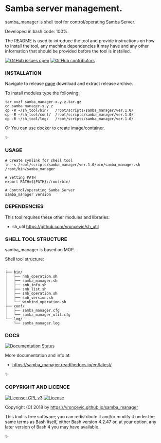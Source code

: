 # Samba server management.

samba_manager is shell tool for control/operating Samba Server.

Developed in bash code: 100%.

The README is used to introduce the tool and provide instructions on
how to install the tool, any machine dependencies it may have and any
other information that should be provided before the tool is installed.

[![GitHub issues open](https://img.shields.io/github/issues/vroncevic/samba_manager.svg)](https://github.com/vroncevic/samba_manager/issues)
 [![GitHub contributors](https://img.shields.io/github/contributors/vroncevic/samba_manager.svg)](https://github.com/vroncevic/samba_manager/graphs/contributors)

### INSTALLATION

Navigate to release [page](https://github.com/vroncevic/samba_manager/releases) download and extract release archive.

To install modules type the following:

```
tar xvzf samba_manager-x.y.z.tar.gz
cd samba_manager-x.y.z
cp -R ~/sh_tool/bin/   /root/scripts/samba_manager/ver.1.0/
cp -R ~/sh_tool/conf/  /root/scripts/samba_manager/ver.1.0/
cp -R ~/sh_tool/log/   /root/scripts/samba_manager/ver.1.0/
```

Or You can use docker to create image/container.

:sparkles:

### USAGE

```
# Create symlink for shell tool
ln -s /root/scripts/samba_manager/ver.1.0/bin/samba_manager.sh /root/bin/samba_manager

# Setting PATH
export PATH=${PATH}:/root/bin/

# Control/operating Samba Server
samba_manager version
```

### DEPENDENCIES

This tool requires these other modules and libraries:

* sh_util https://github.com/vroncevic/sh_util

### SHELL TOOL STRUCTURE

samba_manager is based on MOP.

Shell tool structure:
```
.
├── bin/
│   ├── nmb_operation.sh
│   ├── samba_manager.sh
│   ├── smb_info.sh
│   ├── smb_list.sh
│   ├── smb_operation.sh
│   ├── smb_version.sh
│   └── winbind_operation.sh
├── conf/
│   ├── samba_manager.cfg
│   └── samba_manager_util.cfg
└── log/
    └── samba_manager.log
```

### DOCS

[![Documentation Status](https://readthedocs.org/projects/samba_manager/badge/?version=latest)](https://samba_manager.readthedocs.io/projects/samba_manager/en/latest/?badge=latest)

More documentation and info at:

* https://samba_manager.readthedocs.io/en/latest/

:sparkles:

### COPYRIGHT AND LICENCE

[![License: GPL v3](https://img.shields.io/badge/License-GPLv3-blue.svg)](https://www.gnu.org/licenses/gpl-3.0) [![License](https://img.shields.io/badge/License-Apache%202.0-blue.svg)](https://opensource.org/licenses/Apache-2.0)

Copyright (C) 2018 by https://vroncevic.github.io/samba_manager

This tool is free software; you can redistribute it and/or modify
it under the same terms as Bash itself, either Bash version 4.2.47 or,
at your option, any later version of Bash 4 you may have available.

:sparkles:

